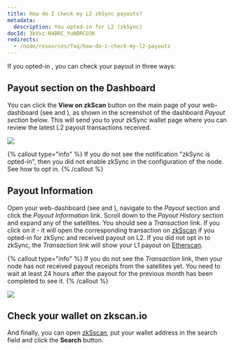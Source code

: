```yaml
---
title: How do I check my L2 zkSync payouts?
metadata:
  description: You opted-in for L2 (zkSync)
docId: 3bVxz-N4BRC_YuNBRCUJK
redirects:
  - /node/resources/faq/how-do-i-check-my-l2-payouts
---
```


If you opted-in [](docId:6TX_ve1PyUrXuwax-mWWw), you can check your payout in three ways:

## Payout section on the Dashboard

You can click the **View on zkScan** button on the main page of your web-dashboard (see [](docId:gH4m4hVZ0BkMVAoW_jA2t) and [](docId:3k4V1HFunDWHVso9b1Xt9)), as shown in the screenshot of the dashboard _Payout section_ below. This will send you to your zkSync wallet page where you can review the latest L2 payout transactions received.

![](https://link.storjshare.io/raw/jua7rls6hkx5556qfcmhrqed2tfa/docs/images/A9Wtk342aTte-ic4IKik6_image.png)

{% callout type="info"  %}
If you do not see the notification "zkSync is opted-in", then you did not enable zkSync in the configuration of the node. See [](docId:6TX_ve1PyUrXuwax-mWWw) how to opt in.
{% /callout %}

## Payout Information

Open your web-dashboard (see [](docId:gH4m4hVZ0BkMVAoW_jA2t) and [](docId:3k4V1HFunDWHVso9b1Xt9)), navigate to the _Payout_ section and click the _Payout Information_ link. Scroll down to the _Payout History_ section and expand any of the satellites. You should see a _Transaction_ link. If you click on it - it will open the corresponding transaction on [zkSscan](https://zkscan.io) if you opted-in for zkSync and received payout on L2. If you did not opt in to zkSync, the _Transaction_ link will show your L1 payout on [Etherscan](https://etherscan.io).

{% callout type="info"  %}
If you do not see the _Transaction_ link, then your node has not received payout receipts from the satellites yet. You need to wait at least 24 hours after the payout for the previous month has been completed to see it.
{% /callout %}

![](https://link.storjshare.io/raw/jua7rls6hkx5556qfcmhrqed2tfa/docs/images/fFTMlWDQj-XdaeKqH0lmk_image.png)

## Check your wallet on zkscan.io

And finally, you can open [zkSscan](https://zkscan.io), put your wallet address in the search field and click the **Search** button.
